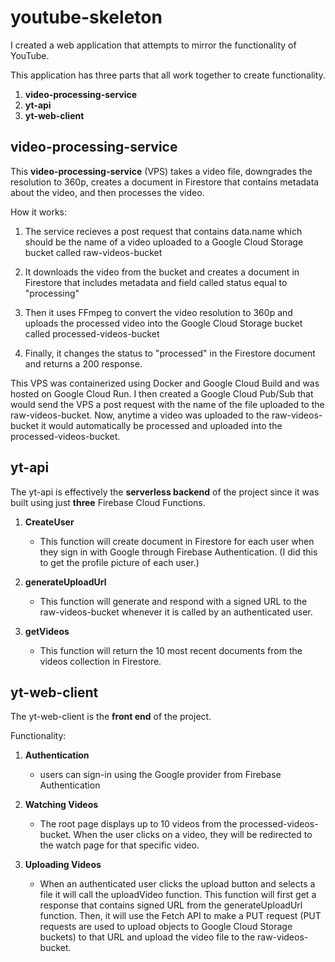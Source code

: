 # youtube-skeleton

I created a web application that attempts to mirror the functionality of YouTube.

This application has three parts that all work together to create functionality.
1. **video-processing-service**
2. **yt-api**
3. **yt-web-client**


## video-processing-service

This **video-processing-service** (VPS) takes a video file, downgrades the resolution to 360p, creates a document in Firestore that contains metadata about the video, and then processes the video.

How it works:
1. The service recieves a post request that contains data.name which should be the name of a video uploaded to a Google Cloud Storage bucket called raw-videos-bucket

2. It downloads the video from the bucket and creates a document in Firestore that includes metadata and field called status equal to "processing"

3. Then it uses FFmpeg to convert the video resolution to 360p and uploads the processed video into the Google Cloud Storage bucket called processed-videos-bucket

4. Finally, it changes the status to "processed" in the Firestore document and returns a 200 response.

This VPS was containerized using Docker and Google Cloud Build and was hosted on Google Cloud Run. I then created a Google Cloud Pub/Sub that would send the VPS a post request with the name of the file uploaded to the raw-videos-bucket. Now, anytime a video was uploaded to the raw-videos-bucket it would automatically be processed and uploaded into the processed-videos-bucket.


## yt-api

The yt-api is effectively the **serverless backend** of the project since it was built using just **three** Firebase Cloud Functions.

1. **CreateUser**
    * This function will create document in Firestore for each user when they sign in with Google through Firebase Authentication. (I did this to get the profile picture of each user.)

2. **generateUploadUrl**
    * This function will generate and respond with a signed URL to the raw-videos-bucket whenever it is called by an authenticated user.

3. **getVideos**
    * This function will return the 10 most recent documents from the videos collection in Firestore.


## yt-web-client

The yt-web-client is the **front end** of the project.

Functionality:
1. **Authentication**
    * users can sign-in using the Google provider from Firebase Authentication
2. **Watching Videos**
    * The root page displays up to 10 videos from the processed-videos-bucket. When the user clicks on a video, they will be redirected to the watch page for that specific video.

3. **Uploading Videos**
    * When an authenticated user clicks the upload button and selects a file it will call the uploadVideo function. This function will first get a response that contains signed URL from the generateUploadUrl function. Then, it will use the Fetch API to make a PUT request (PUT requests are used to upload objects to Google Cloud Storage buckets) to that URL and upload the video file to the raw-videos-bucket.
    




